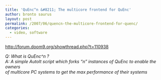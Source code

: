 ```yaml
---
title: 'QuEnc^n &#8211; The multicore frontend for QuEnc'
author: bronto saurus
layout: post
permalink: /2007/06/quencn-the-multicore-frontend-for-quenc/
categories:
  - video, software
---
```

<a href="http://forum.doom9.org/showthread.php?t=110938" target="_blank" >http://forum.doom9.org/showthread.php?t=110938</a>

*Q: What is QuEnc^n ?  
A: A simple AutoIt script which forks &#8220;n&#8221; instances of QuEnc to enable the owners  
of multicore PC systems to get the max performance of their systems*